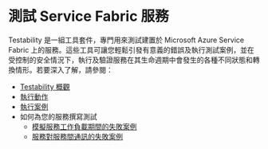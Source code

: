 <properties
   pageTitle="測試 Service Fabric 服務 | Microsoft Azure"
   description="提供概念資訊和教學課程，協助您了解如何藉由執行 Testability 動作和案例，測試 Service Fabric 服務。"
   services="service-fabric"
   documentationCenter=".net"
   authors="rwike77"
   manager="timlt"
   editor=""/>

<tags
   ms.service="service-fabric"
   ms.devlang="dotnet"
   ms.topic="article"
   ms.tgt_pltfrm="NA"
   ms.workload="NA"
   ms.date="07/08/2015"
   ms.author="ryanwi"/>

# 測試 Service Fabric 服務
Testability 是一組工具套件，專門用來測試建置於 Microsoft Azure Service Fabric 上的服務。這些工具可讓您輕鬆引發有意義的錯誤及執行測試案例，並在受控制的安全情況下，執行及驗證服務在其生命週期中會發生的各種不同狀態和轉換情形。若要深入了解，請參閱：

- [Testability 概觀](service-fabric-testability-overview.md) 
- [執行動作](service-fabric-testability-actions.md)  
- [執行案例](service-fabric-testability-scenarios.md) 
- 如何為您的服務撰寫測試
    - [模擬服務工作負載期間的失敗案例](service-fabric-testability-workload-tests.md)
    - [服務對服務間通訊的失敗案例](service-fabric-testability-scenarios-service-communication.md)

 

<!---HONumber=July15_HO2-->